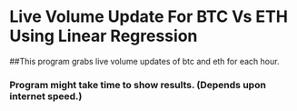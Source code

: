 # Live Volume Update For BTC Vs ETH Using Linear Regression

##This program grabs live volume updates of btc and eth for each hour.

### Program might take time to show results. (Depends upon internet speed.)
